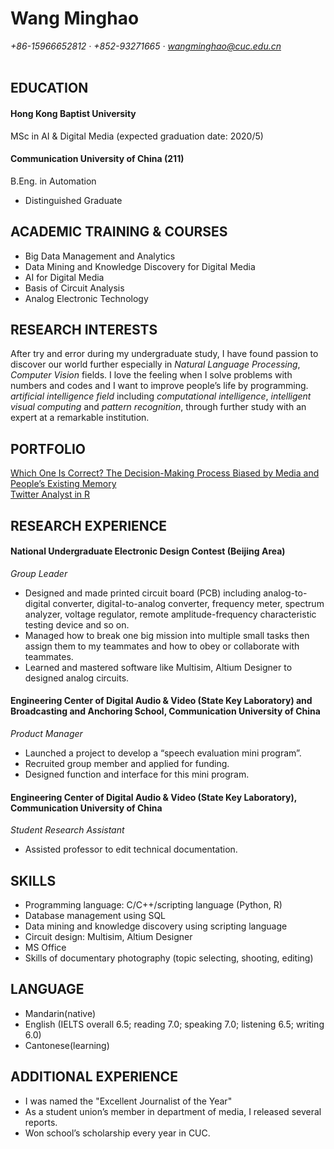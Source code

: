  # Wang Minghao   

*+86-15966652812 · +852-93271665 · wangminghao@cuc.edu.cn*
<br></br>

## EDUCATION
#### Hong Kong Baptist University
MSc in AI & Digital Media (expected graduation date: 2020/5)
#### Communication University of China (211)
B.Eng. in Automation
* Distinguished Graduate


## ACADEMIC TRAINING & COURSES
- Big Data Management and Analytics
- Data Mining and Knowledge Discovery for Digital Media
- AI for Digital Media
- Basis of Circuit Analysis
- Analog Electronic Technology


## RESEARCH INTERESTS
After try and error during my undergraduate study, I have found passion to discover our world further especially in *Natural Language Processing*, *Computer Vision* fields. I love the feeling when I solve problems with numbers and codes and I want to improve people’s life by programming.
*artificial intelligence field* including *computational intelligence*, *intelligent visual computing* and *pattern recognition*, through further study with an expert at a remarkable institution. 


## PORTFOLIO
[Which One Is Correct? The Decision-Making Process Biased by Media and People’s Existing Memory](https://drive.google.com/file/d/1Dtc3FicGQeQobDSu7OhadxSre9vz4LeG/view?usp=sharing)  
[Twitter Analyst in R](https://github.com/Minghao2812/Twitter_Analyst_in_R)  



## RESEARCH EXPERIENCE
#### National Undergraduate Electronic Design Contest (Beijing Area)
*Group Leader*
- Designed and made printed circuit board (PCB) including analog-to-digital converter, digital-to-analog converter, frequency meter, spectrum analyzer, voltage regulator, remote amplitude-frequency characteristic testing device and so on.
- Managed how to break one big mission into multiple small tasks then assign them to my teammates and how to obey or collaborate with teammates.
- Learned and mastered software like Multisim, Altium Designer to designed analog circuits.

#### Engineering Center of Digital Audio & Video (State Key Laboratory) and Broadcasting and Anchoring School, Communication University of China
*Product Manager*
- Launched a project to develop a “speech evaluation mini program”. 
- Recruited group member and applied for funding.
- Designed function and interface for this mini program.

#### Engineering Center of Digital Audio & Video (State Key Laboratory), Communication University of China
*Student Research Assistant*
- Assisted professor to edit technical documentation.


## SKILLS
- Programming language: C/C++/scripting language (Python, R)
- Database management using SQL
- Data mining and knowledge discovery using scripting language
- Circuit design: Multisim, Altium Designer
- MS Office
- Skills of documentary photography (topic selecting, shooting, editing)


## LANGUAGE
-	Mandarin(native)
- English (IELTS overall 6.5; reading 7.0; speaking 7.0; listening 6.5; writing 6.0)
- Cantonese(learning)


## ADDITIONAL EXPERIENCE
- I was named the "Excellent Journalist of the Year" 
- As a student union’s member in department of media, I released several reports.
- Won school’s scholarship every year in CUC.
